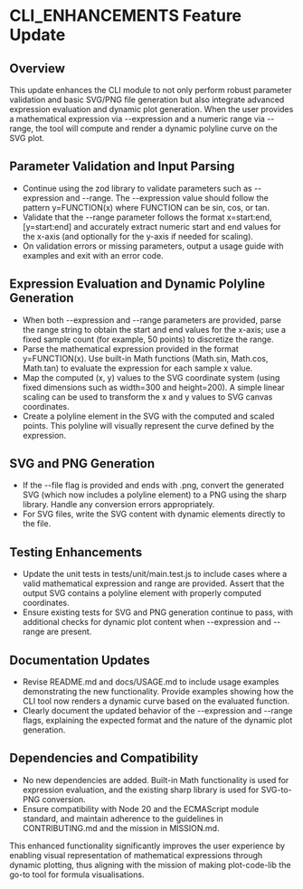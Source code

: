 # CLI_ENHANCEMENTS Feature Update

## Overview
This update enhances the CLI module to not only perform robust parameter validation and basic SVG/PNG file generation but also integrate advanced expression evaluation and dynamic plot generation. When the user provides a mathematical expression via --expression and a numeric range via --range, the tool will compute and render a dynamic polyline curve on the SVG plot.

## Parameter Validation and Input Parsing
- Continue using the zod library to validate parameters such as --expression and --range. The --expression value should follow the pattern y=FUNCTION(x) where FUNCTION can be sin, cos, or tan.
- Validate that the --range parameter follows the format x=start:end,[y=start:end] and accurately extract numeric start and end values for the x-axis (and optionally for the y-axis if needed for scaling).
- On validation errors or missing parameters, output a usage guide with examples and exit with an error code.

## Expression Evaluation and Dynamic Polyline Generation
- When both --expression and --range parameters are provided, parse the range string to obtain the start and end values for the x-axis; use a fixed sample count (for example, 50 points) to discretize the range.
- Parse the mathematical expression provided in the format y=FUNCTION(x). Use built-in Math functions (Math.sin, Math.cos, Math.tan) to evaluate the expression for each sample x value.
- Map the computed (x, y) values to the SVG coordinate system (using fixed dimensions such as width=300 and height=200). A simple linear scaling can be used to transform the x and y values to SVG canvas coordinates.
- Create a polyline element in the SVG with the computed and scaled points. This polyline will visually represent the curve defined by the expression.

## SVG and PNG Generation
- If the --file flag is provided and ends with .png, convert the generated SVG (which now includes a polyline element) to a PNG using the sharp library. Handle any conversion errors appropriately.
- For SVG files, write the SVG content with dynamic elements directly to the file.

## Testing Enhancements
- Update the unit tests in tests/unit/main.test.js to include cases where a valid mathematical expression and range are provided. Assert that the output SVG contains a polyline element with properly computed coordinates.
- Ensure existing tests for SVG and PNG generation continue to pass, with additional checks for dynamic plot content when --expression and --range are present.

## Documentation Updates
- Revise README.md and docs/USAGE.md to include usage examples demonstrating the new functionality. Provide examples showing how the CLI tool now renders a dynamic curve based on the evaluated function.
- Clearly document the updated behavior of the --expression and --range flags, explaining the expected format and the nature of the dynamic plot generation.

## Dependencies and Compatibility
- No new dependencies are added. Built-in Math functionality is used for expression evaluation, and the existing sharp library is used for SVG-to-PNG conversion.
- Ensure compatibility with Node 20 and the ECMAScript module standard, and maintain adherence to the guidelines in CONTRIBUTING.md and the mission in MISSION.md.

This enhanced functionality significantly improves the user experience by enabling visual representation of mathematical expressions through dynamic plotting, thus aligning with the mission of making plot-code-lib the go-to tool for formula visualisations.
